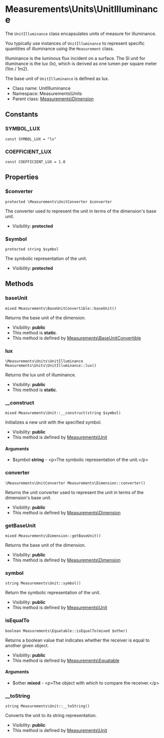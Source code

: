 Measurements\Units\UnitIlluminance
===============

The `UnitIlluminance` class encapsulates units of measure for illuminance.

You typically use instances of `UnitIlluminance` to represent specific quantities of illuminance using the `Measurement` class.

Illuminance is the luminous flux incident on a surface.
The SI unit for illuminance is the lux (lx), which is derived as one lumen per square meter (1lm / 1m2).

The base unit of `UnitIlluminance` is defined as lux.


* Class name: UnitIlluminance
* Namespace: Measurements\Units
* Parent class: [Measurements\Dimension](Measurements-Dimension.md)



Constants
----------


### SYMBOL_LUX

    const SYMBOL_LUX = "lx"





### COEFFICIENT_LUX

    const COEFFICIENT_LUX = 1.0





Properties
----------


### $converter

    protected \Measurements\UnitConverter $converter

The converter used to represent the unit in terms of the dimension's base unit.



* Visibility: **protected**


### $symbol

    protected string $symbol

The symbolic representation of the unit.



* Visibility: **protected**


Methods
-------


### baseUnit

    mixed Measurements\BaseUnitConvertible::baseUnit()

Returns the base unit of the dimension.



* Visibility: **public**
* This method is **static**.
* This method is defined by [Measurements\BaseUnitConvertible](Measurements-BaseUnitConvertible.md)




### lux

    \Measurements\Units\UnitIlluminance Measurements\Units\UnitIlluminance::lux()

Returns the lux unit of illuminance.



* Visibility: **public**
* This method is **static**.




### __construct

    mixed Measurements\Unit::__construct(string $symbol)

Initializes a new unit with the specified symbol.



* Visibility: **public**
* This method is defined by [Measurements\Unit](Measurements-Unit.md)


#### Arguments
* $symbol **string** - &lt;p&gt;The symbolic representation of the unit.&lt;/p&gt;



### converter

    \Measurements\UnitConverter Measurements\Dimension::converter()

Returns the unit converter used to represent the unit in terms of the dimension's base unit.



* Visibility: **public**
* This method is defined by [Measurements\Dimension](Measurements-Dimension.md)




### getBaseUnit

    mixed Measurements\Dimension::getBaseUnit()

Returns the base unit of the dimension.



* Visibility: **public**
* This method is defined by [Measurements\Dimension](Measurements-Dimension.md)




### symbol

    string Measurements\Unit::symbol()

Return the symbolic representation of the unit.



* Visibility: **public**
* This method is defined by [Measurements\Unit](Measurements-Unit.md)




### isEqualTo

    boolean Measurements\Equatable::isEqualTo(mixed $other)

Returns a boolean value that indicates whether the receiver is equal to another given object.



* Visibility: **public**
* This method is defined by [Measurements\Equatable](Measurements-Equatable.md)


#### Arguments
* $other **mixed** - &lt;p&gt;The object with which to compare the receiver.&lt;/p&gt;



### __toString

    string Measurements\Unit::__toString()

Converts the unit to its string representation.



* Visibility: **public**
* This method is defined by [Measurements\Unit](Measurements-Unit.md)



